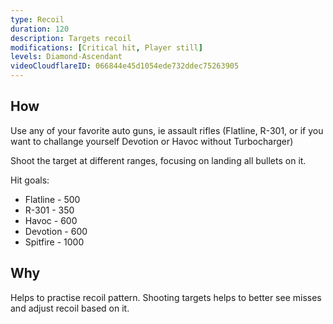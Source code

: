 ```yaml
---
type: Recoil
duration: 120
description: Targets recoil
modifications: [Critical hit, Player still]
levels: Diamond-Ascendant
videoCloudflareID: 066844e45d1054ede732ddec75263905
---
```


## How

Use any of your favorite auto guns, ie assault rifles (Flatline, R-301, or if you want to challange yourself Devotion or Havoc without Turbocharger)

Shoot the target at different ranges, focusing on landing all bullets on it.

Hit goals:

- Flatline - 500
- R-301 - 350
- Havoc - 600
- Devotion - 600
- Spitfire - 1000

## Why

Helps to practise recoil pattern. Shooting targets helps to better see misses and adjust recoil based on it.
